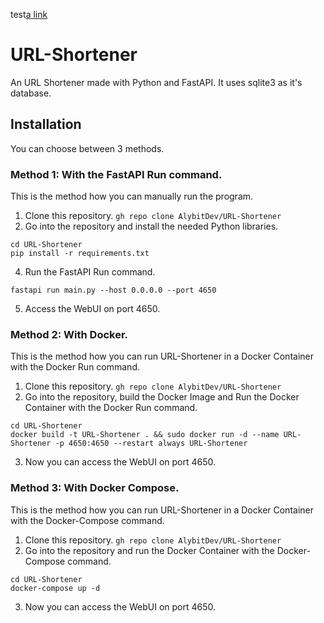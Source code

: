 test[a link](https://github.com/AlybitDev/URL-Shortener/blob/main/templates/urlshortened.html)

# URL-Shortener
An URL Shortener made with Python and FastAPI. It uses sqlite3 as it's database.

## Installation
You can choose between 3 methods.

### Method 1: With the FastAPI Run command.
This is the method how you can manually run the program.

1. Clone this repository.
```gh repo clone AlybitDev/URL-Shortener```
2. Go into the repository and install the needed Python libraries.
```
cd URL-Shortener
pip install -r requirements.txt
```
4. Run the FastAPI Run command.
```
fastapi run main.py --host 0.0.0.0 --port 4650
```
5. Access the WebUI on port 4650.

### Method 2: With Docker.
This is the method how you can run URL-Shortener in a Docker Container with the Docker Run command.

1. Clone this repository.
```gh repo clone AlybitDev/URL-Shortener```
2. Go into the repository, build the Docker Image and Run the Docker Container with the Docker Run command.
```
cd URL-Shortener
docker build -t URL-Shortener . && sudo docker run -d --name URL-Shortener -p 4650:4650 --restart always URL-Shortener
```
3. Now you can access the WebUI on port 4650.

### Method 3: With Docker Compose.
This is the method how you can run URL-Shortener in a Docker Container with the Docker-Compose command.

1. Clone this repository.
```gh repo clone AlybitDev/URL-Shortener```
2. Go into the repository and run the Docker Container with the Docker-Compose command.
```
cd URL-Shortener
docker-compose up -d
```
3. Now you can access the WebUI on port 4650.
